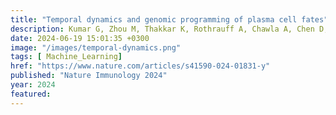 ```yaml
---
title: "Temporal dynamics and genomic programming of plasma cell fates"
description: Kumar G, Zhou M, Thakkar K, Rothrauff A, Chawla A, Chen D, Lau L, Gerges P, Chetal K,  <strong><u>Chhibbar P</strong></u>, Fan J, <strong><u>Das J</strong></u>, Joglekar A, Borghesi L, Salomonis N, Xu H,  Singh H
date: 2024-06-19 15:01:35 +0300
image: "/images/temporal-dynamics.png"
tags: [ Machine_Learning]
href: "https://www.nature.com/articles/s41590-024-01831-y"
published: "Nature Immunology 2024"
year: 2024
featured: 
---
```


